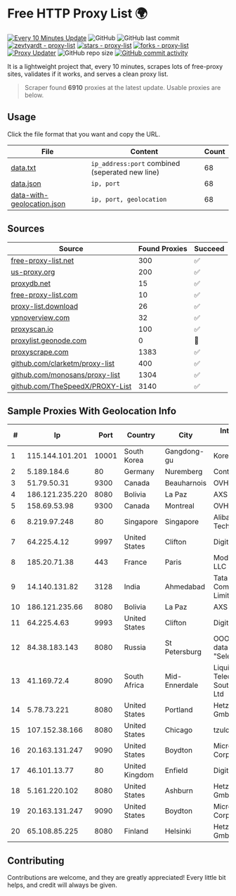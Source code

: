 
# Free HTTP Proxy List 🌍

[![Every 10 Minutes Update](https://github.com/mertguvencli/http-proxy-list/actions/workflows/main.yml/badge.svg?branch=main)](https://github.com/mertguvencli/http-proxy-list/actions/workflows/main.yml)
![GitHub](https://img.shields.io/github/license/mertguvencli/http-proxy-list)
![GitHub last commit](https://img.shields.io/github/last-commit/mertguvencli/http-proxy-list)
[![zevtyardt - proxy-list](https://img.shields.io/static/v1?label=zevtyardt&message=proxy-list&color=blue&logo=github)](https://github.com/zevtyardt/proxy-list "Go to GitHub repo")
[![stars - proxy-list](https://img.shields.io/github/stars/zevtyardt/proxy-list?style=social)](https://github.com/zevtyardt/proxy-list)
[![forks - proxy-list](https://img.shields.io/github/forks/zevtyardt/proxy-list?style=social)](https://github.com/zevtyardt/proxy-list)
[![Proxy Updater](https://github.com/zevtyardt/proxy-list/workflows/Proxy%20Updater/badge.svg)](https://github.com/zevtyardt/proxy-list/actions?query=workflow:"Proxy+Updater")
![GitHub repo size](https://img.shields.io/github/repo-size/zevtyardt/proxy-list)
[![GitHub commit activity](https://img.shields.io/github/commit-activity/m/zevtyardt/proxy-list?logo=commits)](https://github.com/zevtyardt/proxy-list/commits/main)

It is a lightweight project that, every 10 minutes, scrapes lots of free-proxy sites, validates if it works, and serves a clean proxy list.

> Scraper found **6910** proxies at the latest update. Usable proxies are below.

## Usage

Click the file format that you want and copy the URL.

|File|Content|Count|
|----|-------|-----|
|[data.txt](https://raw.githubusercontent.com/mertguvencli/http-proxy-list/main/proxy-list/data.txt)|`ip_address:port` combined (seperated new line)|68|
|[data.json](https://raw.githubusercontent.com/mertguvencli/http-proxy-list/main/proxy-list/data.json)|`ip, port`|68|
|[data-with-geolocation.json](https://raw.githubusercontent.com/mertguvencli/http-proxy-list/main/proxy-list/data-with-geolocation.json)|`ip, port, geolocation`|68|

## Sources

|Source|Found Proxies|Succeed|
|------|-------------|-------|
|[free-proxy-list.net](https://free-proxy-list.net)|300|✅|
|[us-proxy.org](https://www.us-proxy.org)|200|✅|
|[proxydb.net](http://proxydb.net)|15|✅|
|[free-proxy-list.com](https://free-proxy-list.com/?page=&port=&type%5B%5D=http&type%5B%5D=https&up_time=0&search=Search)|10|✅|
|[proxy-list.download](https://www.proxy-list.download/HTTP)|26|✅|
|[vpnoverview.com](https://vpnoverview.com/privacy/anonymous-browsing/free-proxy-servers)|32|✅|
|[proxyscan.io](https://www.proxyscan.io)|100|✅|
|[proxylist.geonode.com](https://proxylist.geonode.com/api/proxy-list?limit=300&page=1&sort_by=lastChecked&sort_type=desc&protocols=http,https)|0|🚫|
|[proxyscrape.com](https://api.proxyscrape.com/v2/?request=displayproxies&protocol=http&timeout=10000&country=all&ssl=all&anonymity=all)|1383|✅|
|[github.com/clarketm/proxy-list](https://raw.githubusercontent.com/clarketm/proxy-list/master/proxy-list-raw.txt)|400|✅|
|[github.com/monosans/proxy-list](https://raw.githubusercontent.com/monosans/proxy-list/main/proxies/http.txt)|1304|✅|
|[github.com/TheSpeedX/PROXY-List](https://raw.githubusercontent.com/TheSpeedX/PROXY-List/master/http.txt)|3140|✅|


## Sample Proxies With Geolocation Info

|#|Ip|Port|Country|City|Internet Service Provider|
|-|--|----|-------|----|-------------------------|
|1|115.144.101.201|10001|South Korea|Gangdong-gu|Korea Telecom|
|2|5.189.184.6|80|Germany|Nuremberg|Contabo GmbH|
|3|51.79.50.31|9300|Canada|Beauharnois|OVH SAS|
|4|186.121.235.220|8080|Bolivia|La Paz|AXS Bolivia S. A.|
|5|158.69.53.98|9300|Canada|Montreal|OVH SAS|
|6|8.219.97.248|80|Singapore|Singapore|Alibaba (US) Technology Co., Ltd.|
|7|64.225.4.12|9997|United States|Clifton|DigitalOcean, LLC|
|8|185.20.71.38|443|France|Paris|Mod Mission Critical LLC|
|9|14.140.131.82|3128|India|Ahmedabad|Tata Communications Limited|
|10|186.121.235.66|8080|Bolivia|La Paz|AXS Bolivia S. A.|
|11|64.225.4.63|9993|United States|Clifton|DigitalOcean, LLC|
|12|84.38.183.143|8080|Russia|St Petersburg|OOO "Network of data-centers "Selectel"|
|13|41.169.72.4|8090|South Africa|Mid-Ennerdale|Liquid Telecommunications South Africa (Pty) Ltd|
|14|5.78.73.221|8080|United States|Portland|Hetzner Online GmbH|
|15|107.152.38.166|8080|United States|Chicago|tzulo, inc.|
|16|20.163.131.247|9090|United States|Boydton|Microsoft Corporation|
|17|46.101.13.77|80|United Kingdom|Enfield|DigitalOcean, LLC|
|18|5.161.220.102|8080|United States|Ashburn|Hetzner Online GmbH|
|19|20.163.131.247|9090|United States|Boydton|Microsoft Corporation|
|20|65.108.85.225|8080|Finland|Helsinki|Hetzner Online GmbH|



## Contributing

Contributions are welcome, and they are greatly appreciated! Every
little bit helps, and credit will always be given.

